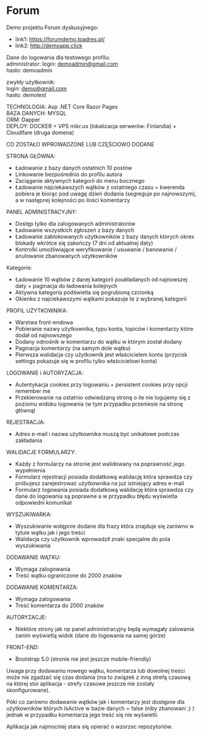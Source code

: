 # Forum

Demo projektu Forum dyskusyjnego:
- link1: https://forumdemo.toadres.pl/
- link2: http://demoapp.click

Dane do logowania dla testowego profilu: <br />
administrator:
login: demoadmin@gmail.com <br />
hasło: demoadmin

zwykły użytkownik:<br />
login: demo@gmail.com <br />
hasło: demotest

TECHNOLOGIA: Asp .NET Core Razor Pages <br />
BAZA DANYCH: MYSQL <br />
ORM: Dapper <br />
DEPLOY: DOCKER + VPS mikr.us (lokalizacja serwerów: Finlandia) + Cloudlfare (druga domena)

CO ZOSTAŁO WPROWADZONE LUB CZĘŚCIOWO DODANE

STRONA GŁÓWNA:
- Ładowanie z bazy danych ostatnich 10 postów
- Linkowanie bezpośrednio do profilu autora
- Zaciąganie aktywnych kategorii do menu bocznego
- Ładowanie najciekawszych wątków z ostatniego czasu = kwerenda pobiera je biorąc pod uwagę dzień dodania (segreguje po najnowszym), 
a w następnej kolejności po ilości komentarzy

PANEL ADMINISTRACYJNY:
- Dostęp tylko dla zalogowanych administratorów
- Ładowanie wszystkich zgłoszeń z bazy danych
- Ładowanie zablokowanych użytkowników z bazy danych których okres blokady wkrótce się zakończy (7 dni od aktualnej daty)
- Kontrolki umożliwiające weryfikowanie / usuwanie / banowanie / anulowanie zbanowanych użytkowników

Kategorie:
- Ładowanie 10 wątków z danej kategorii poukładanych od najnowszej daty + paginacja do ładowania kolejnych
- Aktywna kategoria podświetla się pogrubioną czcionką
- Okienko z najciekawszymi wątkami pokazuje te z wybranej kategorii

PROFIL UŻYTKOWNIKA:
- Warstwa front-endowa
- Pobieranie nazwy użytkownika, typu konta, topiców i komentarzy które dodał od najnowszego
- Dodany odnośnik w komentarzu do wątku w którym został dodany
- Paginacja komentarzy (na samym dole wątku)
- Pierwsza walidacja czy użytkownik jest właścicielem konta (przycisk settings pokazuje się w profilu tylko właścicielowi konta)

LOGOWANIE i AUTORYZACJA:
- Autentykacja cookies przy logowaniu + persistent cookies przy opcji remember me
- Przekierowanie na ostatnio odwiedzaną stronę o ile nie logujemy się z poziomu widoku logowania (w tym przypadku przeniesie na stronę główną)

REJESTRACJA:
- Adres e-mail i nazwa użytkownika muszą być unikatowe podczas zakładania

WALIDACJE FORMULARZY:
- Każdy z formularzy na stronie jest walidowany na poprawność jego wypełnienia
- Formularz rejestracji posiada dodatkową walidację która sprawdza czy próbujesz zarejestrować użytkownika na już istniejący adres e-mail
- Formularz logowania posiada dodatkową walidację która sprawdza czy dane do logowania są poprawne a w przypadku błędu wyświetla odpowiedni komunikat

WYSZUKIWARKA:
- Wyszukiwanie wstępnie dodane dla frazy która znajduje się zarówno w tytule wątku jak i jego treści
- Walidacja czy użytkownik wprowadził znaki specjalne do pola wyszukiwania

DODAWANIE WĄTKU:
- Wymaga zalogowania
- Treść wątku ograniczone do 2000 znaków

DODAWANIE KOMENTARZA:
- Wymaga zalogowania
- Treść komentarza do 2000 znaków

AUTORYZACJE:
- Niektóre strony jak np panel administracyjny będą wymagały zalowania zanim wyświetlą widok (dane do logowania na samej górze)

FRONT-END:
- Bootstrap 5.0 (stronie nie jest jeszcze mobile-friendly)

Uwaga przy dodawaniu nowego wątku, komentarza lub dowolnej treści może nie zgadzać się czas dodania (ma to związek z inną strefą czasową na której stoi aplikacja - strefy czasowe jeszcze nie zostały skonfigurowane).

Póki co zarówno dodawanie wątków jak i komentarzy jest dostępne dla użytkowników których IsActive w bazie danych = false
(niby zbanowani ;) ) jednak w przypadku komentarza jego treść się nie wyświetli.

Aplikacja jak najmocniej stara się opierać o wzorzec repozytoriów.
